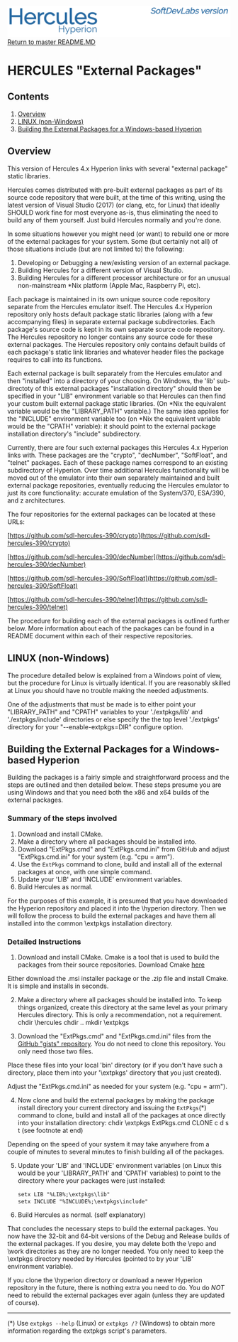 ![test image](images/image_header_herculeshyperionSDL.png)
[Return to master README.MD](..\README.MD)

# HERCULES "External Packages"
## Contents
1. [Overview](#Overview)
2. [LINUX (non-Windows)](#LINUX-(non-Windows))
3. [Building the External Packages for a Windows-based Hyperion](#Building-the-External-Packages-for-a-Windows-based-Hyperion)

## Overview
This version of Hercules 4.x Hyperion links with several "external package" static libraries.

Hercules comes distributed with pre-built external packages as part of its source code repository that were built, at the time of this writing, using the latest version of Visual Studio (2017) (or clang, etc, for Linux) that ideally SHOULD work fine for most everyone as-is, thus eliminating the need to build any of them yourself. Just build Hercules normally and you're done.

In some situations however you might need (or want) to rebuild one or more of the external packages for your system.  Some (but certainly not all) of those situations include (but are not limited to) the following:

1. Developing or Debugging a new/existing version of an external package.
2. Building Hercules for a different version of Visual Studio.
3. Building Hercules for a different processor architecture or for an unusual non-mainstream *Nix platform (Apple Mac, Raspberry Pi, etc).

Each package is maintained in its own unique source code repository separate from the Hercules emulator itself.  The Hercules 4.x Hyperion repository only hosts default package static libraries (along with a few accompanying files) in separate external package subdirectories.  Each package's source code is kept in its own separate source code repository.  The Hercules repository no longer contains any source code for these external packages.  The Hercules repository only contains default builds of each package's static link libraries and whatever header files the package requires to call into its functions.

Each external package is built separately from the Hercules emulator and then "installed" into a directory of your choosing.  On Windows, the 'lib' sub-directoty of this external packages "installation directory" should then be specified in your "LIB" environment variable so that Hercules can then find your custom built external package static libraries. (On *Nix the equivalent variable would be the "LIBRARY_PATH" variable.)  The same idea applies for the "INCLUDE" environment variable too (on *Nix the equivalent variable would be the "CPATH" variable): it should point to the external package installation directory's "include" subdirectory.

Currently, there are four such external packages this Hercules 4.x Hyperion links with.  These packages are the "crypto", "decNumber", "SoftFloat", and "telnet" packages.  Each of these package names correspond to an existing subdirectory of Hyperion.  Over time additional Hercules functionality will be moved out of the emulator into their own separately maintained and built external package repositories, eventually reducing the Hercules emulator to just its core functionality: accurate emulation of the System/370, ESA/390, and z architectures.

The four repositories for the external packages can be located at these URLs:

[https://github.com/sdl-hercules-390/crypto](https://github.com/sdl-hercules-390/crypto)

[https://github.com/sdl-hercules-390/decNumber](https://github.com/sdl-hercules-390/decNumber)

[https://github.com/sdl-hercules-390/SoftFloat](https://github.com/sdl-hercules-390/SoftFloat)

[https://github.com/sdl-hercules-390/telnet](https://github.com/sdl-hercules-390/telnet)

The procedure for building each of the external packages is outlined further below.  More information about each of the packages can be found in a README document within each of their respective repositories.

## LINUX (non-Windows)
The procedure detailed below is explained from a Windows point of view, but the procedure for Linux is virtually identical.  If you are reasonably skilled at Linux you should have no trouble making the needed adjustments.

One of the adjustments that must be made is to either point your "LIBRARY_PATH" and "CPATH" variables to your './extpkgs/lib' and './extpkgs/include' directories or else specify the the top level './extpkgs' directory for your "--enable-extpkgs=DIR" configure option.

## Building the External Packages for a Windows-based Hyperion
Building the packages is a fairly simple and straightforward process and the steps are outlined and then detailed below.  These steps presume you are using Windows and that you need both the x86 and x64 builds of the external packages.

### Summary of the steps involved
1.  Download and install CMake.
2.  Make a directory where all packages should be installed into.
3.  Download "ExtPkgs.cmd" and "ExtPkgs.cmd.ini" from GitHub and adjust "ExtPkgs.cmd.ini" for your system (e.g. "cpu = arm").
4.  Use the `ExtPkgs` command to clone, build and install all of the external packages at once, with one simple command.
5.  Update your 'LIB' and 'INCLUDE' environment variables.
6.  Build Hercules as normal.

For the purposes of this example, it is presumed that you have downloaded the Hyperion repository and placed it into the \hyperion directory.  Then we will follow the process to build the external packages and have them all installed into the common \extpkgs installation directory.

### Detailed Instructions
1. Download and install CMake.  Cmake is a tool that is used to build the packages from their source repositories.  Download Cmake [here](https://cmake.org/)

Either download the .msi installer package or the .zip file and install Cmake.  It is simple and installs in seconds.

2. Make a directory where all packages should be installed into.  To keep things organized, create this directory at the same level as your primary Hercules directory.  This is only a recommendation, not a requirement.
      chdir  \hercules
      chdir  ..
      mkdir  \extpkgs

3. Download the "ExtPkgs.cmd" and "ExtPkgs.cmd.ini" files from the [GitHub "gists" repository](https://github.com/SDL-Hercules-390/gists).  You do not need to clone this repository.  You only need those two files.

Place these files into your local 'bin' directory (or if you don't have such a directory, place them into your '\extpkgs' directory that you just created).

Adjust the "ExtPkgs.cmd.ini" as needed for your system (e.g. "cpu = arm").

4.  Now clone and build the external packages by making the package install directory your current directory and issuing the `ExtPkgs`(*) command to clone, build and install all of the packages at once directly into your installation directory:
       chdir  \extpkgs
       ExtPkgs.cmd      CLONE   c  d  s  t        (see footnote at end)

Depending on the speed of your system it may take anywhere from a couple of minutes to several minutes to finish building all of the packages.

5.  Update your 'LIB' and 'INCLUDE' environment variables (on Linux this would be your 'LIBRARY_PATH' and 'CPATH' variables) to point to the directory where your packages were just installed:

        setx LIB "%LIB%;\extpkgs\lib"
        setx INCLUDE "%INCLUDE%;\extpkgs\include"


6.  Build Hercules as normal.  (self explanatory)

That concludes the necessary steps to build the external packages.  You now have the 32-bit and 64-bit versions of the Debug and Release builds of the external packages.  If you desire, you may delete both the \repo and \work directories as they are no longer needed.  You only need to keep the \extpkgs directory needed by Hercules (pointed to by your 'LIB' environment variable).

If you clone the \hyperion directory or download a newer Hyperion repository in the future, there is nothing extra you need to do.  You do *NOT* need to rebuild the external packages ever again (unless they are updated of course).

---------------

(*)  Use `extpkgs --help` (Linux) or `extpkgs /?` (Windows) to obtain more information regarding the extpkgs script's parameters.
